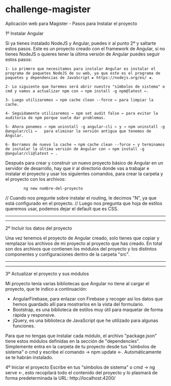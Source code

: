 # challenge-magister
Aplicación web para Magister - Pasos para Instalar el proyecto

1º Instalar Angular

Si ya tienes instalado NodeJS y Angular, puedes ir al punto 2º y saltarte estos pasos.
Este es un proyecto creado con el framework de Angular, si no tienes NodeJS o quieres tener la última versión de Angular puedes seguir estos pasos:

  	
	1- Lo primero que necesitamos para instalar Angular es instalar el programa de paquetes NodeJS de su web, ya que este es el programa de paquetes y dependencias de JavaScript ► https://nodejs.org/es/ ◄.
  
	2- Lo siguiente que haremos será abrir nuestro "símbolos de sistema" o cmd y vamos a actualizar npm con → npm install -g npm@latest ←.

	3- Luego utilizaremos → npm cache clean --force ← para limpiar la cache.
	
	4- Seguidamente utilizaremos → npm set audit false ← para evitar la auditoria de npm porque suele dar problemas.
	
	5- Ahora ponemos → npm uninstall -g angular-cli ← y → npm uninstall -g @angular/cli ←	para eliminar la versión antigua que tenemos de Angular.

	6- Borramos de nuevo la cache → npm cache clean --force ← y terminamos de instalar la última versión de Angular con → npm install -g @angular/cli@latest ← .


Después para crear y construir un nuevo proyecto básico de Angular en un servidor de desarrollo, hay que ir al directorio donde vas a trabajar e instalar el proyecto y usar los siguientes comandos, 
para crear la carpeta y el proyecto con los archivos:

			ng new nombre-del-proyecto 
	
 // Cuando nos pregunte sobre instalar el routing, le decimos "N", ya que está configurado en el proyecto.
 // Luego nos pregunta que hoja de estilos queremos usar, podemos dejar el default que es CSS.

________________________________________________
________________________________________________

2º Incluir los datos del proyecto
 
Una vez tenemos el proyecto de Angular creado, solo tienes que copiar y remplazar los archivos de mi proyecto al proyecto que has creado.
En total son dos archivos que contienen los módulos del proyecto y los distintos componentes y configuraciones dentro de la carpeta "src".

________________________________________________
________________________________________________


3º Actualizar el proyecto y sus módulos
 
Mi proyecto tenía varias bibliotecas que Angular no tiene al cargar el proyecto, que te indico a continuación:
- AngularFirebase, para enlazar con Firebase y recoger así los datos que hemos guardado allí para mostrarlos en la vista del formulario.
- Bootstrap, es una biblioteca de estilos muy útil para maquetar de forma rápida y responsive.
- jQuery, es una biblioteca de JavaScript que he utilizado para algunas funciones.

Para que no tengas que instalar cada módulo, el archivo "package.json" tiene estos módulos definidas en la sección de "dependencies".
  Simplemente entra en la carpeta de tu proyecto desde tus "símbolos de sistema" o cmd y escribe el comando → npm update ←.
  Automáticamente se te habrán instalado.
  
  

4º Iniciar el proyecto
Escribe en tus "símbolos de sistema" o cmd → ng serve ←, esto recopilará todo el contenido del proyecto y lo plasmará de forma predeterminada la URL: http://localhost:4200/



